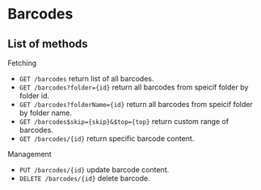 Barcodes
==========

List of methods
-----------------

Fetching
* `GET /barcodes` return list of all barcodes.
* `GET /barcodes?folder={id}` return all barcodes from speicif folder by folder id.
* `GET /barcodes?folderName={id}` return all barcodes from speicif folder by folder name.
* `GET /barcodes$skip={skip}&$top={top}` return custom range of barcodes.
* `GET /barcodes/{id}` return specific barcode content.

Management

* `PUT /barcodes/{id}` update barcode content.
* `DELETE /barcodes/{id}` delete barcode.
